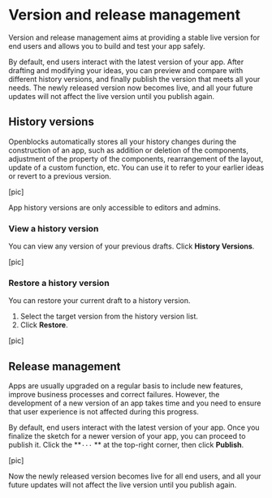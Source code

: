 # Version and release management

Version and release management aims at providing a stable live version for end users and allows you to build and test your app safely.

By default, end users interact with the latest version of your app. After drafting and modifying your ideas, you can preview and compare with different history versions, and finally publish the version that meets all your needs. The newly released version now becomes live, and all your future updates will not affect the live version until you publish again.

## History versions

Openblocks automatically stores all your history changes during the construction of an app, such as addition or deletion of the components, adjustment of the property of the components, rearrangement of the layout, update of a custom function, etc. You can use it to refer to your earlier ideas or revert to a previous version.

\[pic]

App history versions are only accessible to editors and admins.

### View a history version

You can view any version of your previous drafts. Click **History Versions**.

\[pic]

### Restore a history version

You can restore your current draft to a history version.

1. Select the target version from the history version list.
2. Click **Restore**.

\[pic]

## Release management

Apps are usually upgraded on a regular basis to include new features, improve business processes and correct failures. However, the development of a new version of an app takes time and you need to ensure that user experience is not affected during this progress.

By default, end users interact with the latest version of your app. Once you finalize the sketch for a newer version of your app, you can proceed to publish it. Click the **`···` ** at the top-right corner, then click **Publish**.

\[pic]

Now the newly released version becomes live for all end users, and all your future updates will not affect the live version until you publish again.
